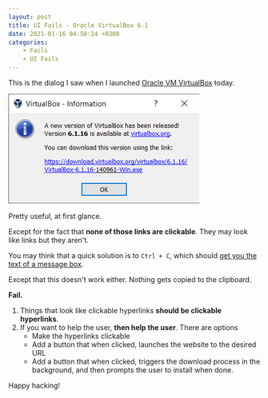 ```yaml
---
layout: post
title: UI Fails - Oracle VirtualBox 6.1
date: 2021-01-16 04:50:24 +0300
categories:
    - Fails
    - UI Fails
---
```

This is the dialog I saw when I launched [Oracle VM VirtualBox](https://www.virtualbox.org/) today.

![](../images/2021/01/VirtualBox.png)

Pretty useful, at first glance.

Except for the fact that **none of those links are clickable**. They may look like links but they aren't.

You may think that a quick solution is to `Ctrl + C`, which should [get you the text of a message box](https://winaero.com/copy-text-message-box-windows-10/).

Except that this doesn't work either. Nothing gets copied to the clipboard.

**Fail.**

1. Things that look like clickable hyperlinks **should be clickable hyperlinks**.
2. If you want to help the user, **then help the user**. There are options
   - Make the hyperlinks clickable
   - Add a button that when clicked, launches the website to the desired URL
   - Add a button that when clicked, triggers the download process in the background, and then prompts the user to install when done.

Happy hacking!